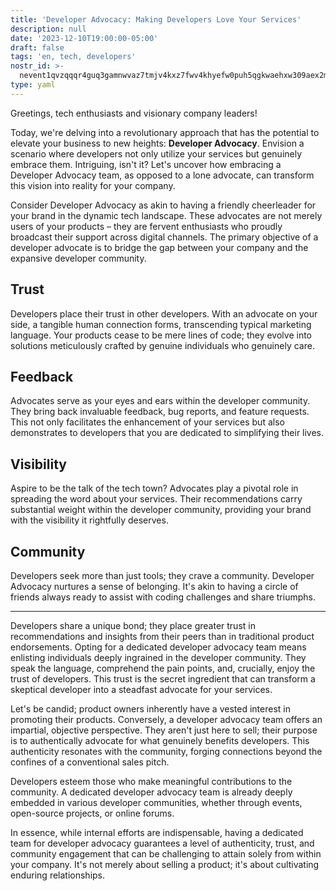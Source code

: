 ```yaml
---
title: 'Developer Advocacy: Making Developers Love Your Services'
description: null
date: '2023-12-10T19:00:00-05:00'
draft: false
tags: 'en, tech, developers'
nostr_id: >-
  nevent1qvzqqqr4guq3gamnwvaz7tmjv4kxz7fwv4khyefw0puh5qgkwaehxw309aex2mrp0yhxummnw3ezucnpdejqz9rhwden5te0wfjkccte9ejxzmt4wvhxjmcprpmhxue69uhhyetvv9ujuumwdae8gtnnda3kjctvqyxhwumn8ghj7mn0wvhxcmmvqyt8wumn8ghj7un9d3shjtnswf5k6ctv9ehx2aqppamhxue69uhkummnw3ezumt0d5q3vamnwvaz7tmjv4kxz7fwdehhxtnnda3kjctvqyd8wumn8ghj7ctjw35kxmr9wvhxcctev4erxtnwv4mhxqg7waehxw309akkcuewv94kgetwd9azuetyw5h8gu30dehhxarjqqsvev9ca80h87n3rd53wn56a9gryt3cc4l7g9jr2nqu8khfd9d9lacpvukys
type: yaml
---
```


Greetings, tech enthusiasts and visionary company leaders!

Today, we're delving into a revolutionary approach that has the potential to elevate your business to new heights: **Developer Advocacy**. Envision a scenario where developers not only utilize your services but genuinely embrace them. Intriguing, isn't it? Let's uncover how embracing a Developer Advocacy team, as opposed to a lone advocate, can transform this vision into reality for your company.

Consider Developer Advocacy as akin to having a friendly cheerleader for your brand in the dynamic tech landscape. These advocates are not merely users of your products – they are fervent enthusiasts who proudly broadcast their support across digital channels. The primary objective of a developer advocate is to bridge the gap between your company and the expansive developer community.

## Trust
Developers place their trust in other developers. With an advocate on your side, a tangible human connection forms, transcending typical marketing language. Your products cease to be mere lines of code; they evolve into solutions meticulously crafted by genuine individuals who genuinely care.

## Feedback
Advocates serve as your eyes and ears within the developer community. They bring back invaluable feedback, bug reports, and feature requests. This not only facilitates the enhancement of your services but also demonstrates to developers that you are dedicated to simplifying their lives.

## Visibility
Aspire to be the talk of the tech town? Advocates play a pivotal role in spreading the word about your services. Their recommendations carry substantial weight within the developer community, providing your brand with the visibility it rightfully deserves.

## Community
Developers seek more than just tools; they crave a community. Developer Advocacy nurtures a sense of belonging. It's akin to having a circle of friends always ready to assist with coding challenges and share triumphs.

---

Developers share a unique bond; they place greater trust in recommendations and insights from their peers than in traditional product endorsements. Opting for a dedicated developer advocacy team means enlisting individuals deeply ingrained in the developer community. They speak the language, comprehend the pain points, and, crucially, enjoy the trust of developers. This trust is the secret ingredient that can transform a skeptical developer into a steadfast advocate for your services.

Let's be candid; product owners inherently have a vested interest in promoting their products. Conversely, a developer advocacy team offers an impartial, objective perspective. They aren't just here to sell; their purpose is to authentically advocate for what genuinely benefits developers. This authenticity resonates with the community, forging connections beyond the confines of a conventional sales pitch.

Developers esteem those who make meaningful contributions to the community. A dedicated developer advocacy team is already deeply embedded in various developer communities, whether through events, open-source projects, or online forums.

In essence, while internal efforts are indispensable, having a dedicated team for developer advocacy guarantees a level of authenticity, trust, and community engagement that can be challenging to attain solely from within your company. It's not merely about selling a product; it's about cultivating enduring relationships.

